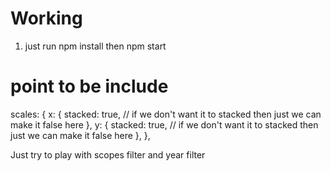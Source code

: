 # Working

1. just run npm install then npm start

# point to be include

scales: {
x: {
stacked: true, // if we don't want it to stacked then just we can make it false here
},
y: {
stacked: true, // if we don't want it to stacked then just we can make it false here
},
},

Just try to play with scopes filter and year filter
